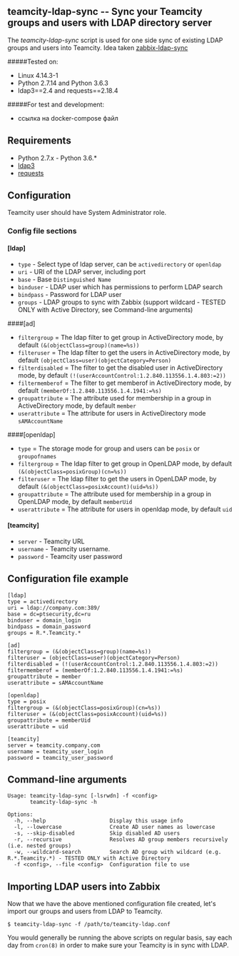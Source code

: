 ## teamcity-ldap-sync -- Sync your Teamcity groups and users with LDAP directory server

The *teamcity-ldap-sync* script is used for one side sync of existing LDAP groups and users into Teamcity.
Idea taken [zabbix-ldap-sync](https://github.com/dnaeon/zabbix-ldap-sync)

#####Tested on:
- Linux 4.14.3-1
- Python 2.7.14 and Python 3.6.3
- ldap3==2.4 and requests==2.18.4

#####For test and development:
- ссылка на docker-compose файл

## Requirements

* Python 2.7.x - Python 3.6.*
* [ldap3](https://github.com/cannatag/ldap3)
* [requests](https://github.com/requests/requests)


## Configuration

Teamcity user should have System Administrator role.

### Config file sections

#### [ldap]
* `type` - Select type of ldap server, can be `activedirectory` or `openldap`
* `uri` - URI of the LDAP server, including port
* `base` - Base `Distinguished Name`
* `binduser` - LDAP user which has permissions to perform LDAP search
* `bindpass` - Password for LDAP user
* `groups` - LDAP groups to sync with Zabbix (support wildcard - TESTED ONLY with Active Directory, see Command-line arguments)

####[ad]
* `filtergroup` = The ldap filter to get group in ActiveDirectory mode, by default `(&(objectClass=group)(name=%s))`
* `filteruser` = The ldap filter to get the users in ActiveDirectory mode, by default `(objectClass=user)(objectCategory=Person)`
* `filterdisabled` = The filter to get the disabled user in ActiveDirectory mode, by default `(!(userAccountControl:1.2.840.113556.1.4.803:=2))`
* `filtermemberof` = The filter to get memberof in ActiveDirectory mode, by default `(memberOf:1.2.840.113556.1.4.1941:=%s)`
* `groupattribute` = The attribute used for membership in a group in ActiveDirectory mode, by default `member`
* `userattribute` = The attribute for users in ActiveDirectory mode `sAMAccountName`

####[openldap]
* `type` = The storage mode for group and users can be `posix` or `groupofnames` 
* `filtergroup` = The ldap filter to get group in OpenLDAP mode, by default `(&(objectClass=posixGroup)(cn=%s))`
* `filteruser` = The ldap filter to get the users in OpenLDAP mode, by default `(&(objectClass=posixAccount)(uid=%s))`
* `groupattribute` = The attribute used for membership in a group in OpenLDAP mode, by default `memberUid`
* `userattribute` = The attribute for users in openldap mode, by default `uid`

#### [teamcity]
* `server` - Teamcity URL
* `username` - Teamcity username. 
* `password` - Teamcity user password

## Configuration file example

    [ldap]
    type = activedirectory
    uri = ldap://company.com:389/
    base = dc=ptsecurity,dc=ru
    binduser = domain_login
    bindpass = domain_password
    groups = R.*.Teamcity.*
    
    [ad]
    filtergroup = (&(objectClass=group)(name=%s))
    filteruser = (objectClass=user)(objectCategory=Person)
    filterdisabled = (!(userAccountControl:1.2.840.113556.1.4.803:=2))
    filtermemberof = (memberOf:1.2.840.113556.1.4.1941:=%s)
    groupattribute = member
    userattribute = sAMAccountName
    
    [openldap]
    type = posix
    filtergroup = (&(objectClass=posixGroup)(cn=%s))
    filteruser = (&(objectClass=posixAccount)(uid=%s))
    groupattribute = memberUid
    userattribute = uid
    
    [teamcity]
    server = teamcity.company.com
    username = teamcity_user_login
    password = teamcity_user_password


## Command-line arguments

    Usage: teamcity-ldap-sync [-lsrwdn] -f <config>
           teamcity-ldap-sync -h

    Options:
      -h, --help                    Display this usage info
      -l, --lowercase               Create AD user names as lowercase
      -s, --skip-disabled           Skip disabled AD users
      -r, --recursive               Resolves AD group members recursively (i.e. nested groups)
      -w, --wildcard-search         Search AD group with wildcard (e.g. R.*.Teamcity.*) - TESTED ONLY with Active Directory
      -f <config>, --file <config>  Configuration file to use

## Importing LDAP users into Zabbix

Now that we have the above mentioned configuration file created, let's import our groups and users from LDAP to Teamcity.

	$ teamcity-ldap-sync -f /path/to/teamcity-ldap.conf

You would generally be running the above scripts on regular basis, say each day from `cron(8)` in order to make sure your Teamcity is in sync with LDAP.
